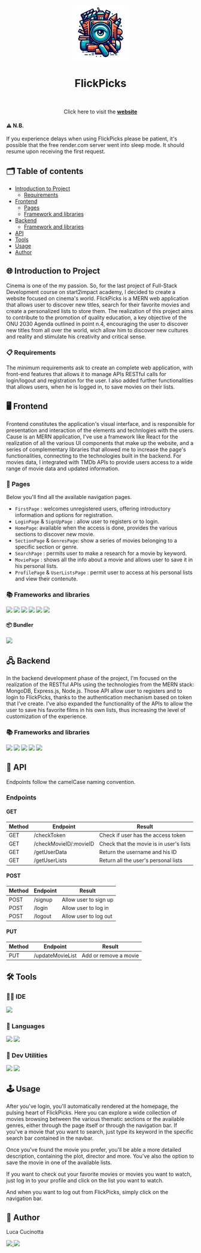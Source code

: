 <div align="center"><img src="/client/src/assets/logo.png" width="150px"></div>
<h1 align="center">FlickPicks</h1>
<br>
<p align="center">
Click here to visit the <a href="https://flickpicks-hub.vercel.app"><strong>website</strong></a>
</p>

#### ⚠️ N.B.

If you experience delays when using FlickPicks please be patient, it's possible that the free render.com server went into sleep mode.
It should resume upon receiving the first request.

## 🗂️ Table of contents

- [Introduction to Project](#introduction-to-project)
  - [Requirements](#requirements)
- [Frontend](#frontend)
  - [Pages](#pages)
  - [Framework and libraries](#frontend-framework-and-libraries)
- [Backend](#backend)
  - [Framework and libraries](#backend-framework-and-libraries)
- [API](#api)
- [Tools](#tools)
- [Usage](#usage)
- [Author](#author)

## 🌐 Introduction to Project

Cinema is one of the my passion. So, for the last project of Full-Stack Development course on start2impact academy, I decided to create a website focused on cinema's world. FlickPicks is a MERN web application that allows user to discover new titles, search for their favorite movies and create a personalized lists to store them. The realization of this project aims to contribute to the promotion of quality education, a key objective of the ONU 2030 Agenda outlined in point n.4, encouraging the user to discover new titles from all over the world, wich allow him to discover new cultures and reality and stimulate his creativity and critical sense.

### 📋 Requirements

The minimum requirements ask to create an complete web application, with front-end features that allows it to manage APIs RESTful calls for login/logout and registration for the user. I also added further functionalities that allows users, when he is logged in, to save movies on their lists.

## 🖥️ Frontend

Frontend constitutes the application's visual interface, and is responsible for presentation and interaction of the elements and technlogies with the users. Cause is an MERN application, I've use a framework like React for the realization of all the various UI components that make up the website, and a series of complementary libraries that allowed me to increase the page's functionalities, connecting to the technologies built in the backend. For movies data, I integrated with TMDb APIs to provide users access to a wide range of movie data and updated information.

### 📑 Pages

Below you'll find all the available navigation pages.

- `FirstPage` : welcomes unregistered users, offering introductory information and options for registration.
- `LoginPage` & `SignUpPage` : allow user to registers or to login.
- `HomePage`: available when the access is done, provides the various sections to discover new movie.
- `SectionPage` & `GenresPage`: show a series of movies belonging to a specific section or genre.
- `SearchPage` : permits user to make a research for a movie by keyword.
- `MoviePage` : shows all the info about a movie and allows user to save it in his personal lists.
- `ProfilePage` & `UserListsPage` : permit user to access at his personal lists and view their contenute.

### 📚 Frameworks and libraries

<p align="left">  
  <img src="https://img.shields.io/badge/React-20232A?style=for-the-badge&logo=react&logoColor=61DAFB"/>
  <img src="https://img.shields.io/badge/React_Router-CA4245?style=for-the-badge&logo=react-router&logoColor=white"/>
  <img src="https://img.shields.io/badge/Redux-593D88?style=for-the-badge&logo=redux&logoColor=white"/>
  <img src="https://img.shields.io/badge/React_Query-FF4154?style=for-the-badge&logo=React_Query&logoColor=white"/>
  <img src="https://img.shields.io/badge/axios-671ddf?&style=for-the-badge&logo=axios&logoColor=white"/>
  <img src="https://img.shields.io/badge/Sass-CC6699?style=for-the-badge&logo=sass&logoColor=white"/>
</p>

#### 📦 Bundler

<p align="left">
  <img src="https://img.shields.io/badge/Vite-B73BFE?style=for-the-badge&logo=vite&logoColor=FFD62E"/>
</p>

## 🖧 Backend

In the backend development phase of the project, I'm focused on the realization of the RESTful APIs using the technologies from the MERN stack: MongoDB, Express.js, Node.js. Those API allow user to registers and to login to FlickPicks, thanks to the authentication mechanism based on token that I've create. I've also expanded the functionality of the APIs to allow the user to save his favorite films in his own lists, thus increasing the level of customization of the experience.

### 📚 Frameworks and libraries

<p align="left">
<img src="https://img.shields.io/badge/MongoDB-47A248.svg?style=for-the-badge&logo=MongoDB&logoColor=white"/>  
<img src="https://img.shields.io/badge/Mongoose-880000.svg?style=for-the-badge&logo=Mongoose&logoColor=white"/>  
<img src="https://img.shields.io/badge/Node%20js-339933?style=for-the-badge&logo=nodedotjs&logoColor=white"/>
<img src="https://img.shields.io/badge/Express%20js-000000?style=for-the-badge&logo=express&logoColor=white"/>
<img src="https://img.shields.io/badge/JWT-000000?style=for-the-badge&logo=JSON%20web%20tokens&logoColor=white"/>
</p>

## 🚀 API

Endpoints follow the camelCase naming convention.

### Endpoints

#### GET

| Method | Endpoint               | Result                                  |
| ------ | ---------------------- | --------------------------------------- |
| GET    | /checkToken            | Check if user has the access token      |
| GET    | /checkMovieID/:movieID | Check that the movie is in user's lists |
| GET    | /getUserData           | Return the username and his ID          |
| GET    | /getUserLists          | Return all the user's personal lists    |

#### POST

| Method | Endpoint | Result                |
| ------ | -------- | --------------------- |
| POST   | /signup  | Allow user to sign up |
| POST   | /login   | Allow user to log in  |
| POST   | /logout  | Allow user to log out |

#### PUT

| Method | Endpoint         | Result                |
| ------ | ---------------- | --------------------- |
| PUT    | /updateMovieList | Add or remove a movie |

## 🛠️ Tools

### 🧑‍💻 IDE

<p align="left">
  <img src="https://img.shields.io/badge/VSCode-0078D4?style=for-the-badge&logo=visual%20studio%20code&logoColor=white"/>
</p>

### 🧩 Languages

<p align="left">
  <img src="https://img.shields.io/badge/JavaScript-323330?style=for-the-badge&logo=javascript&logoColor=F7DF1E"/>
  <img src=" https://img.shields.io/badge/HTML5-E34F26.svg?style=for-the-badge&logo=HTML5&logoColor=white"/>
 
</p>

### 🔧 Dev Utilities

<p align="left">
  <img src="https://img.shields.io/badge/Git-F05032.svg?style=for-the-badge&logo=Git&logoColor=white"/>
  <img src="https://img.shields.io/badge/Markdown-000000.svg?style=for-the-badge&logo=Markdown&logoColor=white"/>
</p>

## 🕹️ Usage

After you've login, you'll automatically rendered at the homepage, the pulsing heart of FlickPicks. Here you can explore a wide collection of movies browsing between the various thematic sections or the available genres, either through the page itself or through the navigation bar.
If you've a movie that you want to search, just type its keyword in the specific search bar contained in the navbar.

Once you've found the movie you prefer, you'll be able a more detailed description, containing the plot, director and more. You've also the option to save the movie in one of the available lists.

If you want to check out your favorite movies or movies you want to watch, just log in to your profile and click on the list you want to watch.

And when you want to log out from FlickPicks, simply click on the navigation bar.

## 👤 Author

Luca Cucinotta

<p align="left">
  <a href="https://github.com/lucacucinotta">
    <img src="https://img.shields.io/badge/GitHub-100000?style=for-the-badge&logo=github&logoColor=white"/>
  </a>
  <a href="https://www.linkedin.com/in/luca-cucinotta-4b836b278/">
    <img src="https://img.shields.io/badge/LinkedIn-0077B5?style=for-the-badge&logo=linkedin&logoColor=white"/>
  </a>
</p>
